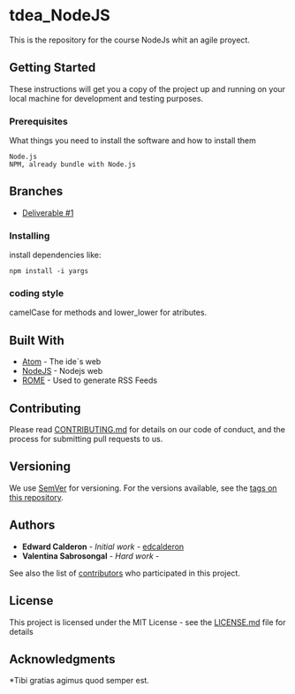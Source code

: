 # tdea_NodeJS

This is the repository for the course NodeJs whit an agile proyect.

## Getting Started

These instructions will get you a copy of the project up and running on your local machine for development and testing purposes. 

### Prerequisites

What things you need to install the software and how to install them

```
Node.js
NPM, already bundle with Node.js
```
## Branches

* [Deliverable #1](https://github.com/leonplondon/tdea_NodeJS/tree/Primera-entrega)
### Installing

install dependencies like:

```
npm install -i yargs 
```


### coding style 

camelCase for methods and lower_lower for atributes.



## Built With

* [Atom](https://atom.io/) - The ide´s web
* [NodeJS](https://nodejs.org/es/) - Nodejs web
* [ROME](https://rometools.github.io/rome/) - Used to generate RSS Feeds

## Contributing

Please read [CONTRIBUTING.md](https://gist.github.com/PurpleBooth/b24679402957c63ec426) for details on our code of conduct, and the process for submitting pull requests to us.

## Versioning

We use [SemVer](http://semver.org/) for versioning. For the versions available, see the [tags on this repository](https://github.com/your/project/tags). 

## Authors

* **Edward Calderon** - *Initial work* - [edcalderon](https://github.com/edcalderon)
* **Valentina Sabrosongal** - *Hard work* - [](https://github.com/)

See also the list of [contributors](https://github.com/your/project/contributors) who participated in this project.

## License

This project is licensed under the MIT License - see the [LICENSE.md](LICENSE.md) file for details

## Acknowledgments

*Tibi gratias agimus quod semper est.
